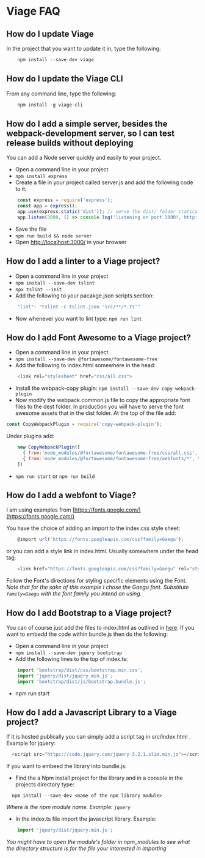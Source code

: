 # Viage FAQ

## How do I update Viage
In the project that you want to update it in, type the following:
```Javascript
    npm install --save-dev viage
```

## How do I update the Viage CLI
From any command line, type the following:
```Javascript
    npm install -g viage-cli
```

## How do I add a simple server, besides the webpack-development server, so I can test release builds without deploying
You can add a Node server quickly and easily to your project.
* Open a command line in your project
* ```npm install express```
* Create a file in your project called server.js and add the following code to it:
```Javascript
    const express = require('express');
    const app = express();
    app.use(express.static('dist')); // serve the dist/ folder statically
    app.listen(3000, () => console.log('listening on port 3000!, http:://localhost:3000/'));
```
* Save the file
* ``` npm run build && node server ```
* Open [http://localhost:3000/](http://localhost:3000/) in your browser

## How do I add a linter to a Viage project?
* Open a command line in your project
* ```npm install --save-dev tslint```
* ```npx tslint --init```
* Add the following to your pacakge.json scripts section:
```Javascript
    "lint": "tslint -c tslint.json 'src/**/*.ts'"
```
* Now whenever you want to lint type: ``` npm run lint ```

## How do I add Font Awesome to a Viage project?
* Open a command line in your project
* ``` npm install --save-dev @fortawesome/fontawesome-free ```
* Add the following to index.html somewhere in the head:
```Javascript
    <link rel="stylesheet" href="css/all.css">
```
* Install the webpack-copy plugin: ``` npm install --save-dev copy-webpack-plugin ```
* Now modify the webpack.common.js file to copy the appropriate font files to the dest folder. In production you will have to serve the font awesome assets that in the dist folder.
At the top of the file add:
```Javascript
const CopyWebpackPlugin = require('copy-webpack-plugin');
```
Under plugins add:
```Javascript
    new CopyWebpackPlugin([
      { from:'node_modules/@fortawesome/fontawesome-free/css/all.css', to: 'css/all.css' },
      { from:'node_modules/@fortawesome/fontawesome-free/webfonts/*', to: 'webfonts/',  flatten: 'true'},
    ])
```
* ```npm run start``` or ```npm run build```

## How do I add a webfont to Viage?
I am using examples from [https://fonts.google.com/](https://fonts.google.com/)

You have the choice of adding an import to the index.css style sheet:
```Javascript
    @import url('https://fonts.googleapis.com/css?family=Gaegu');
```

or you can add a style link in index.html. Usually somewhere under the head tag:
```Javascript
    <link href="https://fonts.googleapis.com/css?family=Gaegu" rel="stylesheet">
```

Follow the Font's directions for styling specific elements using the Font.
*Note that for the sake of this example I chose the Gaegu font. Substitute ```family=Gaegu``` with the font family you intend on using.*

## How do I add Bootstrap to a Viage project?
You can of course just add the files to index.html as outlined in [here](https://getbootstrap.com/docs/4.0/getting-started/introduction/).
If you want to embedd the code within bundle.js then do the following:

* Open a command line in your project
* ```npm install --save-dev jquery bootstrap```
* Add the following lines to the top of index.ts:
```Javascript
    import 'bootstrap/dist/css/bootstrap.min.css';
    import 'jquery/dist/jquery.min.js';
    import 'bootstrap/dist/js/bootstrap.bundle.js';
```
* npm run start

## How do I add a Javascript Library to a Viage project?
If it is hosted publically you can simply add a script tag in src/index.html . Example for jquery:
```Javascript
  <script src="https://code.jquery.com/jquery-3.2.1.slim.min.js"></script>
```

If you want to embeed the library into bundle.js:
* Find the a Npm install project for the library and in a console in the projects directory type:
```
  npm install --save-dev <name of the npm library module>
```
*Where <name of the npm library module> is the npm module name. Example: ```jquery```*

* In the index.ts file import the javascript library. Example:
```Javascript
    import 'jquery/dist/jquery.min.js';
```

*You might have to open the module's folder in npm_modules to see what the directory structure is for the file your interested in importing*


